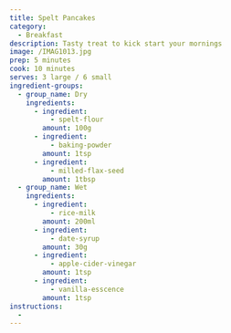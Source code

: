 ```yaml
---
title: Spelt Pancakes
category:
  - Breakfast
description: Tasty treat to kick start your mornings
image: /IMAG1013.jpg
prep: 5 minutes
cook: 10 minutes
serves: 3 large / 6 small
ingredient-groups:
  - group_name: Dry
    ingredients:
      - ingredient:
          - spelt-flour
        amount: 100g
      - ingredient:
          - baking-powder
        amount: 1tsp
      - ingredient:
          - milled-flax-seed
        amount: 1tbsp
  - group_name: Wet
    ingredients:
      - ingredient:
          - rice-milk
        amount: 200ml
      - ingredient:
          - date-syrup
        amount: 30g
      - ingredient:
          - apple-cider-vinegar
        amount: 1tsp
      - ingredient:
          - vanilla-esscence
        amount: 1tsp
instructions:
  -
---
```



